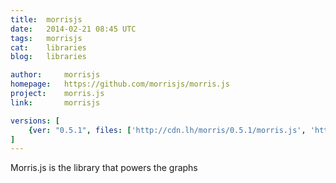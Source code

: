 ```yaml
---
title:	morrisjs
date:	2014-02-21 08:45 UTC
tags:	morrisjs
cat:	libraries
blog:	libraries

author:		morrisjs
homepage:	https://github.com/morrisjs/morris.js
project:	morris.js
link:		morrisjs

versions: [
	{ver: "0.5.1", files: ['http://cdn.lh/morris/0.5.1/morris.js', 'http://cdn.lh/morris/0.5.1/morris.min.js']},
]
---
```


Morris.js is the library that powers the graphs